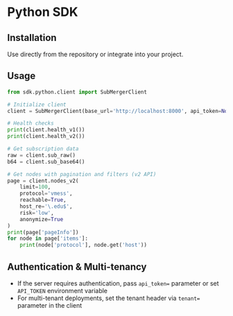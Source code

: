 # Python SDK

## Installation

Use directly from the repository or integrate into your project.

## Usage

```python
from sdk.python.client import SubMergerClient

# Initialize client
client = SubMergerClient(base_url='http://localhost:8000', api_token=None)

# Health checks
print(client.health_v1())
print(client.health_v2())

# Get subscription data
raw = client.sub_raw()
b64 = client.sub_base64()

# Get nodes with pagination and filters (v2 API)
page = client.nodes_v2(
    limit=100, 
    protocol='vmess', 
    reachable=True, 
    host_re='\.edu$', 
    risk='low', 
    anonymize=True
)
print(page['pageInfo'])
for node in page['items']:
    print(node['protocol'], node.get('host'))
```

## Authentication & Multi-tenancy

- If the server requires authentication, pass `api_token=` parameter or set `API_TOKEN` environment variable
- For multi-tenant deployments, set the tenant header via `tenant=` parameter in the client

